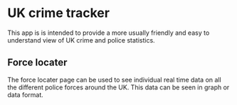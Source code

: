 # UK crime tracker

This app is is intended to provide a more usually friendly and easy to understand view of UK crime and police statistics.

## Force locater

The force locater page can be used to see individual real time data on all the different police forces around the UK. This data can be seen in graph or data format.
